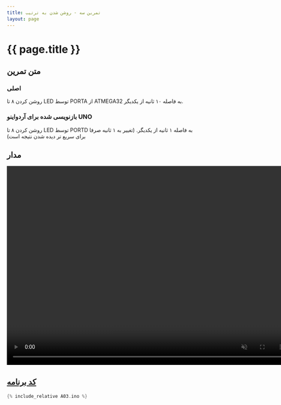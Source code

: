 ```yaml
---
title: تمرین سه - روشن شدن به ترتیب
layout: page
---
```


# {{ page.title }}

## متن تمرین

### اصلی 

روشن کردن ۸ تا LED توسط PORTA از ATMEGA32 به فاصله ۱۰ ثانیه از یکدیگر.

### بازنویسی شده برای آردواینو UNO

روشن کردن ۸ تا LED توسط PORTD به فاصله ۱ ثانیه از یکدیگر. (تغییر به ۱ ثانیه صرفا برای سریع تر دیده شدن نتیجه است)

## مدار

<video autoplay loop muted playsinline width="754" height="532">
<source src="video.mp4" type="video/mp4" />
<img src="picture.jpg" width="754" height="532" />
</video>

## [کد برنامه](A03.ino)

```c
{% include_relative A03.ino %}
```
